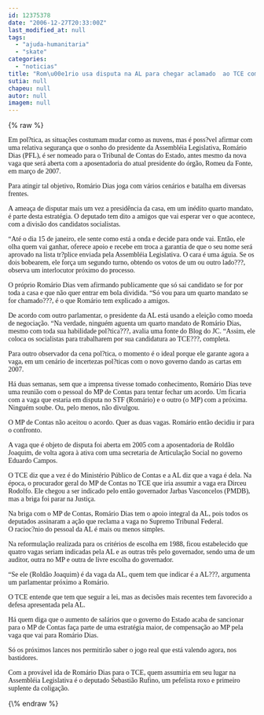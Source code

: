 ```yaml
---
id: 12375378
date: "2006-12-27T20:33:00Z"
last_modified_at: null
tags:
  - "ajuda-humanitaria"
  - "skate"
categories:
  - "noticias"
title: "Rom\u00e1rio usa disputa na AL para chegar aclamado  ao TCE com ajuda at\u00e9 da bancada socialista"
sutia: null
chapeu: null
autor: null
imagem: null
---
```

{\% raw %}
<p><P><FONT face=Verdana>Em pol?tica, as situações costumam mudar como as nuvens, mas é poss?vel afirmar com uma relativa segurança que o sonho do presidente da Assembléia Legislativa, Romário Dias (PFL), é ser nomeado para o Tribunal de Contas do Estado, antes mesmo da nova vaga que será aberta com a aposentadoria do atual presidente do órgão, Romeu da Fonte, em março de 2007.</FONT></P></p>
<p><P><FONT face=Verdana>Para atingir tal objetivo, Romário Dias joga com vários cenários e batalha em diversas frentes.</FONT></P></p>
<p><P><FONT face=Verdana>A&nbsp;ameaça de disputar mais um vez a presidência da casa, em um inédito quarto mandato, é parte desta estratégia. O deputado tem dito a amigos que vai esperar ver o que acontece, com a divisão dos candidatos socialistas. </FONT></P></p>
<p><P><FONT face=Verdana>“Até o dia 15 de janeiro, ele sente como está a onda e decide para onde vai. Então, ele olha quem vai ganhar, oferece apoio e recebe em troca a garantia de que o seu nome será aprovado na lista tr?plice enviada pela Assembléia Legislativa. O cara é uma águia. Se os dois bobearem, ele força um segundo turno, obtendo os votos de um ou outro lado???, observa um interlocutor próximo do processo.</FONT></P></p>
<p><P><FONT face=Verdana>O próprio Romário Dias vem afirmando publicamente que só sai candidato se for por toda a casa e que não quer entrar em bola dividida. “Só vou para um quarto mandato se for chamado???, é o que Romário tem explicado a amigos.</FONT></P></p>
<p><P><FONT face=Verdana>De acordo com outro parlamentar, o presidente da AL está usando a eleição como moeda de negociação. “Na verdade, ninguém aguenta um quarto mandato de Romário Dias, mesmo com toda sua habilidade pol?tica???, avalia uma fonte do Blog do JC. </FONT><FONT face=Verdana>“Assim, ele coloca os socialistas para trabalharem por sua candidatura ao TCE???, completa. </FONT></P></p>
<p><P><FONT face=Verdana>Para outro observador da cena pol?tica, o momento é o ideal porque ele garante agora a vaga, em um cenário de incertezas pol?ticas com o novo governo dando as cartas em 2007.</FONT></P></p>
<p><P><FONT face=Verdana>Há duas semanas, sem que a imprensa tivesse tomado conhecimento, Romário Dias teve uma reunião com o pessoal do MP de Contas para tentar fechar um acordo. Um ficaria com a vaga que estaria em disputa no STF (Romário) e o outro (o MP) com a próxima. Ninguém soube. Ou, pelo menos, não divulgou.</FONT></P></p>
<p><P><FONT face=Verdana>O MP de Contas não aceitou o acordo. Quer as duas vagas. Romário&nbsp;então decidiu ir para o confronto. </FONT></P></p>
<p><P><FONT face=Verdana>A vaga que é objeto de disputa foi aberta&nbsp;em 2005&nbsp;com a aposentadoria de Roldão Joaquim, de volta agora&nbsp;à ativa com uma secretaria de Articulação Social no governo Eduardo Campos.</FONT></P></p>
<p><P><FONT face=Verdana>O TCE diz que a vez é do Ministério Público de Contas e a AL diz que a vaga é dela. Na época, o procurador geral do MP de Contas no TCE que iria assumir a vaga era Dirceu Rodolfo. Ele chegou a ser indicado pelo então governador Jarbas Vasconcelos (PMDB), mas a briga foi parar na Justiça.</FONT></P></p>
<p><P><FONT face=Verdana>Na briga com o MP de Contas, Romário Dias tem o apoio integral da AL, pois todos os deputados assinaram a ação que reclama a vaga no Supremo Tribunal Federal.<BR>O racioc?nio do pessoal da AL é mais ou menos simples. </FONT></P></p>
<p><P><FONT face=Verdana>Na reformulação realizada para os critérios de escolha em 1988, ficou estabelecido que quatro vagas seriam indicadas pela AL e as outras três pelo governador, sendo uma de um auditor, outra no MP e outra de livre escolha do governador.</FONT></P></p>
<p><P><FONT face=Verdana>“Se ele (Roldão Joaquim) é da vaga da AL, quem tem que indicar é a AL???, argumenta um parlamentar próximo a Romário.</FONT></P></p>
<p><P><FONT face=Verdana>O TCE entende que tem que seguir a lei, mas as decisões mais recentes tem favorecido a defesa apresentada pela AL.</FONT></P></p>
<p><P><FONT face=Verdana>Há quem diga que o aumento de salários que o governo do Estado acaba de sancionar para o MP de Contas faça parte de uma estratégia maior, de compensação ao MP pela vaga que vai para Romário Dias. </FONT></P></p>
<p><P><FONT face=Verdana>Só os próximos lances nos permitirão saber o jogo real que está&nbsp;valendo agora, nos bastidores.</FONT></P></p>
<p><P><FONT face=Verdana>Com a provável ida de Romário Dias para o TCE, quem assumiria em seu lugar na Assembléia Legislativa é o deputado Sebastião Rufino, um pefelista roxo e primeiro suplente da coligação.</FONT></P> </p>
{\% endraw %}